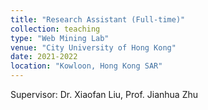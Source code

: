 ```yaml
---
title: "Research Assistant (Full-time)"
collection: teaching
type: "Web Mining Lab"
venue: "City University of Hong Kong"
date: 2021-2022
location: "Kowloon, Hong Kong SAR"
---
```


Supervisor: Dr. Xiaofan Liu, Prof. Jianhua Zhu
